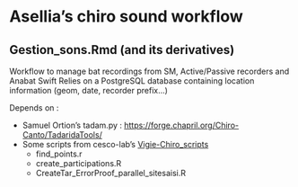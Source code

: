# Asellia’s chiro sound workflow 

## Gestion_sons.Rmd (and its derivatives)

Workflow to manage bat recordings from SM, Active/Passive recorders and Anabat Swift
Relies on a PostgreSQL database containing location information (geom, date, recorder prefix...)

Depends on : 
- Samuel Ortion’s tadam.py : <https://forge.chapril.org/Chiro-Canto/TadaridaTools/>
- Some scripts from cesco-lab’s [Vigie-Chiro_scripts](https://github.com/cesco-lab/Vigie-Chiro_scripts)
    - find_points.r
    - create_participations.R
    - CreateTar_ErrorProof_parallel_sitesaisi.R
